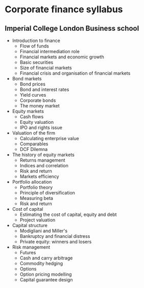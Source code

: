 # Corporate finance syllabus
## Imperial College London Business school
- Introduction to finance
    - Flow of funds
    - Financial intermediation role
    - Financial markets and economic growth
    - Basic securities
    - Size of financial markets
    - Financial crisis and organisation of financial markets
- Bond markets
    - Bond prices
    - Bond and interest rates
    - Yield curves
    - Corporate bonds
    - The money market
- Equity markets
    - Cash flows
    - Equity valuation
    - IPO and rights issue
- Valuation of the firm
    - Calculating enterprise value
    - Comparables
    - DCF Dilemna
- The history of equity markets
    - Returns management
    - Indices and correlation
    - Risk and return
    - Markets efficiency
- Portfolio allocation
    - Portfolio theory
    - Principle of diversification
    - Measuring beta
    - Risk and return
- Cost of capital
    - Estimating the cost of capital, equity and debt
    - Project valuation
- Capital structure
    - Modigliani and Miller's
    - Bankruptcy and financial distress
    - Private equity: winners and losers
- Risk management
    - Futures
    - Cash and carry arbitrage
    - Commodity hedging
    - Options
    - Option pricing modelling
    - Capital guarantee design
